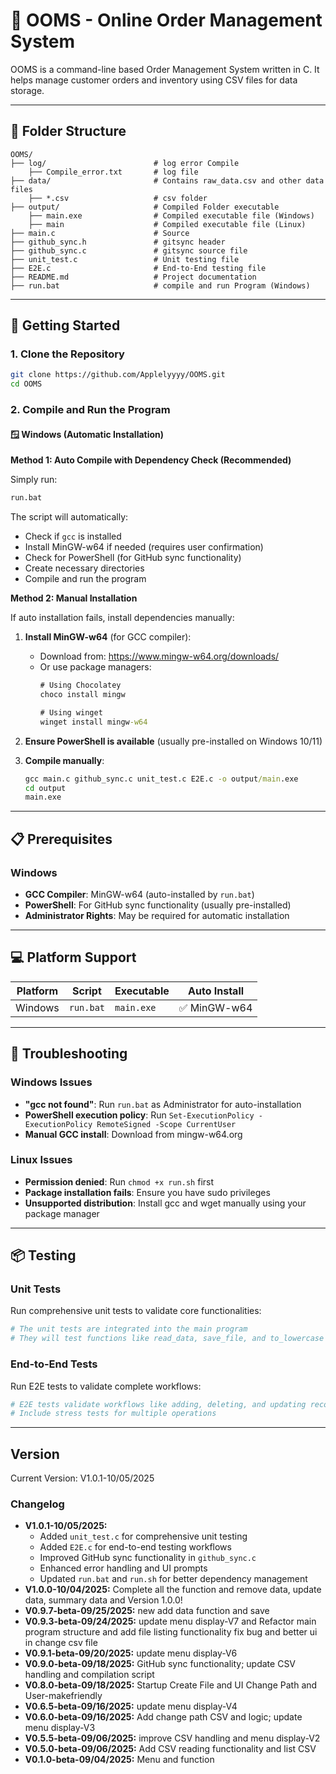 # 🛒 OOMS - Online Order Management System

OOMS is a command-line based Order Management System written in C. It helps manage customer orders and inventory using CSV files for data storage.

---

## 📁 Folder Structure

```plaintext
OOMS/
├── log/                        # log error Compile
    ├── Compile_error.txt       # log file
├── data/                       # Contains raw_data.csv and other data files
    ├── *.csv                   # csv folder
├── output/                     # Compiled Folder executable
    ├── main.exe                # Compiled executable file (Windows)
    ├── main                    # Compiled executable file (Linux)
├── main.c                      # Source
├── github_sync.h               # gitsync header 
├── github_sync.c               # gitsync source file
├── unit_test.c                 # Unit testing file
├── E2E.c                       # End-to-End testing file
├── README.md                   # Project documentation
├── run.bat                     # compile and run Program (Windows)
```

---

## 🚀 Getting Started

### 1. Clone the Repository

```bash
git clone https://github.com/Applelyyyy/OOMS.git
cd OOMS
```

### 2. Compile and Run the Program

#### 🪟 Windows (Automatic Installation)

**Method 1: Auto Compile with Dependency Check (Recommended)**

Simply run:
```cmd
run.bat
```

The script will automatically:

- Check if `gcc` is installed
- Install MinGW-w64 if needed (requires user confirmation)
- Check for PowerShell (for GitHub sync functionality)
- Create necessary directories
- Compile and run the program

**Method 2: Manual Installation**

If auto installation fails, install dependencies manually:

1. **Install MinGW-w64** (for GCC compiler):

   - Download from: https://www.mingw-w64.org/downloads/
   - Or use package managers:
     ```cmd
     # Using Chocolatey
     choco install mingw
     
     # Using winget
     winget install mingw-w64
     ```

2. **Ensure PowerShell is available** (usually pre-installed on Windows 10/11)

3. **Compile manually**:

   ```cmd
   gcc main.c github_sync.c unit_test.c E2E.c -o output/main.exe
   cd output
   main.exe
   ```

---

## 📋 Prerequisites

### Windows

- **GCC Compiler**: MinGW-w64 (auto-installed by `run.bat`)
- **PowerShell**: For GitHub sync functionality (usually pre-installed)
- **Administrator Rights**: May be required for automatic installation

---

## 💻 Platform Support

| Platform | Script | Executable | Auto Install |
|----------|--------|------------|--------------|
| Windows  | `run.bat` | `main.exe` | ✅ MinGW-w64 |

---

## 🔧 Troubleshooting

### Windows Issues

- **"gcc not found"**: Run `run.bat` as Administrator for auto-installation
- **PowerShell execution policy**: Run `Set-ExecutionPolicy -ExecutionPolicy RemoteSigned -Scope CurrentUser`
- **Manual GCC install**: Download from mingw-w64.org

### Linux Issues

- **Permission denied**: Run `chmod +x run.sh` first
- **Package installation fails**: Ensure you have sudo privileges
- **Unsupported distribution**: Install gcc and wget manually using your package manager

---

## 📦 Testing

### Unit Tests
Run comprehensive unit tests to validate core functionalities:
```bash
# The unit tests are integrated into the main program
# They will test functions like read_data, save_file, and to_lowercase
```

### End-to-End Tests
Run E2E tests to validate complete workflows:
```bash
# E2E tests validate workflows like adding, deleting, and updating records
# Include stress tests for multiple operations
```

---

## Version

Current Version: V1.0.1-10/05/2025

### Changelog

- **V1.0.1-10/05/2025:** 
  - Added `unit_test.c` for comprehensive unit testing
  - Added `E2E.c` for end-to-end testing workflows
  - Improved GitHub sync functionality in `github_sync.c`
  - Enhanced error handling and UI prompts
  - Updated `run.bat` and `run.sh` for better dependency management
- **V1.0.0-10/04/2025:** Complete all the function and remove data, update data, summary data and Version 1.0.0!
- **V0.9.7-beta-09/25/2025:** new add data function and save
- **V0.9.3-beta-09/24/2025:** update menu display-V7 and Refactor main program structure and add file listing functionality fix bug and better ui in change csv file
- **V0.9.1-beta-09/20/2025:** update menu display-V6
- **V0.9.0-beta-09/18/2025:** GitHub sync functionality; update CSV handling and compilation script
- **V0.8.0-beta-09/18/2025:** Startup Create File and UI Change Path and User-makefriendly
- **V0.6.5-beta-09/16/2025:** update menu display-V4
- **V0.6.0-beta-09/16/2025:** Add change path CSV and logic; update menu display-V3
- **V0.5.5-beta-09/06/2025:** improve CSV handling and menu display-V2
- **V0.5.0-beta-09/06/2025:** Add CSV reading functionality and list CSV
- **V0.1.0-beta-09/04/2025:** Menu and function